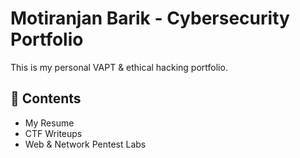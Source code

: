 # Motiranjan Barik - Cybersecurity Portfolio

This is my personal VAPT & ethical hacking portfolio.

## 📄 Contents

- My Resume
- CTF Writeups
- Web & Network Pentest Labs
